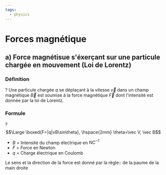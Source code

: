 ```yaml
---
tags:
  - physics
---
```

# Forces magnétique
## a) Force magnétisue s'éxerçant sur une particule chargée en mouvement (Loi de Lorentz)
### Définition
?
Une particule chargée $q$ se déplaçant à la vitesse $\vec v$ dans un champ magnétique $\vec B$ est soumise à la force magnétique $\vec F$ dont l'intensité est donnée  par la loi de Lorentz.

### Formule
?
$$\Large \boxed{F=|q|vB\sin\theta}, \hspace{2mm} \theta=\vec V, \vec B$$
- $B$ = Intensité du champ électrique en $NC^{-1}$
- $F$ = Force en Newton 
- $q$ = Charge électrique en Coulomb

Le sens et la direction de la force est donné  par la règle:: de la paume de la main droite